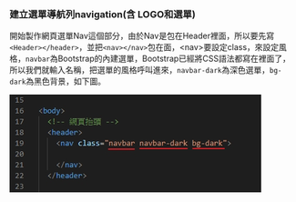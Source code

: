 ### 建立選單導航列navigation\(含 LOGO和選單\)

開始製作網頁選單Nav這個部分，由於Nav是包在Header裡面，所以要先寫`<Header></header>`，並把`<nav></nav>`包在面，&lt;nav&gt;要設定class，來設定風格，`navbar`為Bootstrap的內建選單，Bootstrap已經將CSS語法都寫在裡面了，所以我們就輸入名稱，把選單的風格呼叫進來，`navbar-dark`為深色選單，`bg-dark`為黑色背景，如下圖。

![](/assets/A01.jpg)

